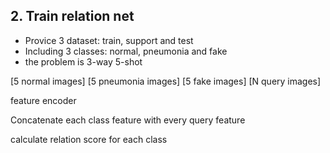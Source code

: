 

## 2. Train relation net
- Provice 3 dataset: train, support and test
- Including 3 classes: normal, pneumonia and fake
- the problem is 3-way 5-shot

[5 normal images]
[5 pneumonia images]
[5 fake images]
[N query images]

feature encoder

Concatenate each class
feature with every query feature 

calculate relation score for each class